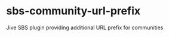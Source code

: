 sbs-community-url-prefix
========================

Jive SBS plugin providing additional URL prefix for communities
